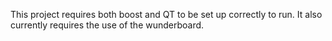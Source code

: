 This project requires both boost and QT to be set up correctly to run. It also currently requires the use of the wunderboard.
